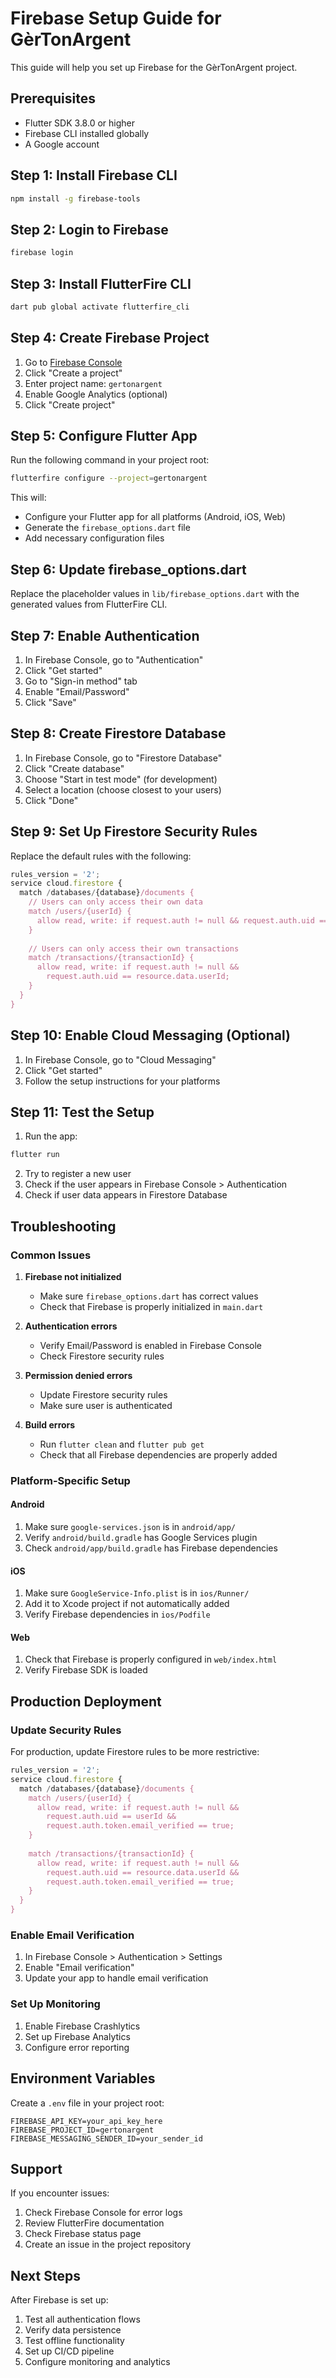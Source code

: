 # Firebase Setup Guide for GèrTonArgent

This guide will help you set up Firebase for the GèrTonArgent project.

## Prerequisites

- Flutter SDK 3.8.0 or higher
- Firebase CLI installed globally
- A Google account

## Step 1: Install Firebase CLI

```bash
npm install -g firebase-tools
```

## Step 2: Login to Firebase

```bash
firebase login
```

## Step 3: Install FlutterFire CLI

```bash
dart pub global activate flutterfire_cli
```

## Step 4: Create Firebase Project

1. Go to [Firebase Console](https://console.firebase.google.com/)
2. Click "Create a project"
3. Enter project name: `gertonargent`
4. Enable Google Analytics (optional)
5. Click "Create project"

## Step 5: Configure Flutter App

Run the following command in your project root:

```bash
flutterfire configure --project=gertonargent
```

This will:
- Configure your Flutter app for all platforms (Android, iOS, Web)
- Generate the `firebase_options.dart` file
- Add necessary configuration files

## Step 6: Update firebase_options.dart

Replace the placeholder values in `lib/firebase_options.dart` with the generated values from FlutterFire CLI.

## Step 7: Enable Authentication

1. In Firebase Console, go to "Authentication"
2. Click "Get started"
3. Go to "Sign-in method" tab
4. Enable "Email/Password"
5. Click "Save"

## Step 8: Create Firestore Database

1. In Firebase Console, go to "Firestore Database"
2. Click "Create database"
3. Choose "Start in test mode" (for development)
4. Select a location (choose closest to your users)
5. Click "Done"

## Step 9: Set Up Firestore Security Rules

Replace the default rules with the following:

```javascript
rules_version = '2';
service cloud.firestore {
  match /databases/{database}/documents {
    // Users can only access their own data
    match /users/{userId} {
      allow read, write: if request.auth != null && request.auth.uid == userId;
    }
    
    // Users can only access their own transactions
    match /transactions/{transactionId} {
      allow read, write: if request.auth != null && 
        request.auth.uid == resource.data.userId;
    }
  }
}
```

## Step 10: Enable Cloud Messaging (Optional)

1. In Firebase Console, go to "Cloud Messaging"
2. Click "Get started"
3. Follow the setup instructions for your platforms

## Step 11: Test the Setup

1. Run the app:
```bash
flutter run
```

2. Try to register a new user
3. Check if the user appears in Firebase Console > Authentication
4. Check if user data appears in Firestore Database

## Troubleshooting

### Common Issues

1. **Firebase not initialized**
   - Make sure `firebase_options.dart` has correct values
   - Check that Firebase is properly initialized in `main.dart`

2. **Authentication errors**
   - Verify Email/Password is enabled in Firebase Console
   - Check Firestore security rules

3. **Permission denied errors**
   - Update Firestore security rules
   - Make sure user is authenticated

4. **Build errors**
   - Run `flutter clean` and `flutter pub get`
   - Check that all Firebase dependencies are properly added

### Platform-Specific Setup

#### Android

1. Make sure `google-services.json` is in `android/app/`
2. Verify `android/build.gradle` has Google Services plugin
3. Check `android/app/build.gradle` has Firebase dependencies

#### iOS

1. Make sure `GoogleService-Info.plist` is in `ios/Runner/`
2. Add it to Xcode project if not automatically added
3. Verify Firebase dependencies in `ios/Podfile`

#### Web

1. Check that Firebase is properly configured in `web/index.html`
2. Verify Firebase SDK is loaded

## Production Deployment

### Update Security Rules

For production, update Firestore rules to be more restrictive:

```javascript
rules_version = '2';
service cloud.firestore {
  match /databases/{database}/documents {
    match /users/{userId} {
      allow read, write: if request.auth != null && 
        request.auth.uid == userId &&
        request.auth.token.email_verified == true;
    }
    
    match /transactions/{transactionId} {
      allow read, write: if request.auth != null && 
        request.auth.uid == resource.data.userId &&
        request.auth.token.email_verified == true;
    }
  }
}
```

### Enable Email Verification

1. In Firebase Console > Authentication > Settings
2. Enable "Email verification"
3. Update your app to handle email verification

### Set Up Monitoring

1. Enable Firebase Crashlytics
2. Set up Firebase Analytics
3. Configure error reporting

## Environment Variables

Create a `.env` file in your project root:

```env
FIREBASE_API_KEY=your_api_key_here
FIREBASE_PROJECT_ID=gertonargent
FIREBASE_MESSAGING_SENDER_ID=your_sender_id
```

## Support

If you encounter issues:

1. Check Firebase Console for error logs
2. Review FlutterFire documentation
3. Check Firebase status page
4. Create an issue in the project repository

## Next Steps

After Firebase is set up:

1. Test all authentication flows
2. Verify data persistence
3. Test offline functionality
4. Set up CI/CD pipeline
5. Configure monitoring and analytics
